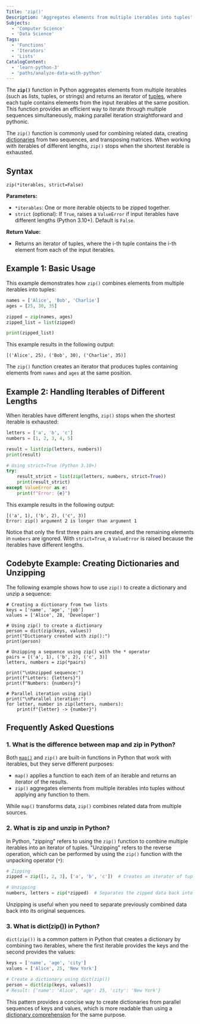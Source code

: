 ```yaml
---
Title: 'zip()'
Description: 'Aggregates elements from multiple iterables into tuples'
Subjects:
  - 'Computer Science'
  - 'Data Science'
Tags:
  - 'Functions'
  - 'Iterators'
  - 'Lists'
CatalogContent:
  - 'learn-python-3'
  - 'paths/analyze-data-with-python'
---
```


The **`zip()`** function in Python aggregates elements from multiple iterables (such as lists, tuples, or strings) and returns an iterator of [tuples](https://www.codecademy.com/resources/docs/python/tuples), where each tuple contains elements from the input iterables at the same position. This function provides an efficient way to iterate through multiple sequences simultaneously, making parallel iteration straightforward and pythonic.

The `zip()` function is commonly used for combining related data, creating [dictionaries](https://www.codecademy.com/resources/docs/python/dictionaries) from two sequences, and transposing matrices. When working with iterables of different lengths, `zip()` stops when the shortest iterable is exhausted.

## Syntax

```pseudo
zip(*iterables, strict=False)
```

**Parameters:**

- `*iterables`: One or more iterable objects to be zipped together.
- `strict` (optional): If `True`, raises a `ValueError` if input iterables have different lengths (Python 3.10+). Default is `False`.

**Return Value:**

- Returns an iterator of tuples, where the i-th tuple contains the i-th element from each of the input iterables.

## Example 1: Basic Usage

This example demonstrates how `zip()` combines elements from multiple iterables into tuples:

```py
names = ['Alice', 'Bob', 'Charlie']
ages = [25, 30, 35]

zipped = zip(names, ages)
zipped_list = list(zipped)

print(zipped_list)
```

This example results in the following output:

```shell
[('Alice', 25), ('Bob', 30), ('Charlie', 35)]
```

The `zip()` function creates an iterator that produces tuples containing elements from `names` and `ages` at the same position.

## Example 2: Handling Iterables of Different Lengths

When iterables have different lengths, `zip()` stops when the shortest iterable is exhausted:

```py
letters = ['a', 'b', 'c']
numbers = [1, 2, 3, 4, 5]

result = list(zip(letters, numbers))
print(result)

# Using strict=True (Python 3.10+)
try:
    result_strict = list(zip(letters, numbers, strict=True))
    print(result_strict)
except ValueError as e:
    print(f"Error: {e}")
```

This example results in the following output:

```shell
[('a', 1), ('b', 2), ('c', 3)]
Error: zip() argument 2 is longer than argument 1
```

Notice that only the first three pairs are created, and the remaining elements in `numbers` are ignored. With `strict=True`, a `ValueError` is raised because the iterables have different lengths.

## Codebyte Example: Creating Dictionaries and Unzipping

The following example shows how to use `zip()` to create a dictionary and unzip a sequence:

```codebyte/python
# Creating a dictionary from two lists
keys = ['name', 'age', 'job']
values = ['Alice', 28, 'Developer']

# Using zip() to create a dictionary
person = dict(zip(keys, values))
print("Dictionary created with zip():")
print(person)

# Unzipping a sequence using zip() with the * operator
pairs = [('a', 1), ('b', 2), ('c', 3)]
letters, numbers = zip(*pairs)

print("\nUnzipped sequence:")
print(f"Letters: {letters}")
print(f"Numbers: {numbers}")

# Parallel iteration using zip()
print("\nParallel iteration:")
for letter, number in zip(letters, numbers):
    print(f"{letter} -> {number}")
```

## Frequently Asked Questions

### 1. What is the difference between map and zip in Python?

Both [`map()`](https://www.codecademy.com/resources/docs/python/built-in-functions/map) and `zip()` are built-in functions in Python that work with iterables, but they serve different purposes:

- `map()` applies a function to each item of an iterable and returns an iterator of the results.
- `zip()` aggregates elements from multiple iterables into tuples without applying any function to them.

While `map()` transforms data, `zip()` combines related data from multiple sources.

### 2. What is zip and unzip in Python?

In Python, "zipping" refers to using the `zip()` function to combine multiple iterables into an iterator of tuples. "Unzipping" refers to the reverse operation, which can be performed by using the `zip()` function with the unpacking operator (`*`):

```py
# Zipping
zipped = zip([1, 2, 3], ['a', 'b', 'c'])  # Creates an iterator of tuples

# Unzipping
numbers, letters = zip(*zipped)  # Separates the zipped data back into individual sequences
```

Unzipping is useful when you need to separate previously combined data back into its original sequences.

### 3. What is dict(zip()) in Python?

`dict(zip())` is a common pattern in Python that creates a dictionary by combining two iterables, where the first iterable provides the keys and the second provides the values:

```py
keys = ['name', 'age', 'city']
values = ['Alice', 25, 'New York']

# Create a dictionary using dict(zip())
person = dict(zip(keys, values))
# Result: {'name': 'Alice', 'age': 25, 'city': 'New York'}
```

This pattern provides a concise way to create dictionaries from parallel sequences of keys and values, which is more readable than using a [dictionary comprehension](https://www.codecademy.com/article/what-is-dictionary-comprehension-in-python) for the same purpose.

